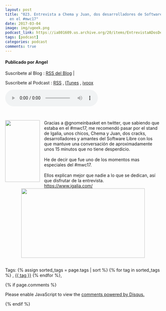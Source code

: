 ```yaml
---
layout: post
title: "023. Entrevista a Chema y Juan, dos desarrolladores de Software Libre de Igalia.com
  en el #mwc17"
date: 2017-03-04
image: img/ugeek.png
podcast_link: https://ia801609.us.archive.org/20/items/EntrevistaADosDesarrolladoresDeSoftwareLibreDeIgalia/Entrevista%20a%20dos%20desarrolladores%20de%20Software%20Libre%20de%20Igalia.mp3
tags: [podcast]
categories: podcast
comments: true
---
```

#### Publicado por Angel

Suscribete al Blog :  [RSS del Blog](http://feeds.feedburner.com/uGeekBlog) |

Suscribete al Podcast :  [RSS](http://feeds.feedburner.com/ugeek) , [ITunes](https://itunes.apple.com/us/podcast/ugeek/id1201421866?mt=2) , [ivoox](https://www.ivoox.com/podcast-ugeek_sq_f1383493_1.html)

<audio controls>
  <source src="https://ia801609.us.archive.org/20/items/EntrevistaADosDesarrolladoresDeSoftwareLibreDeIgalia/Entrevista%20a%20dos%20desarrolladores%20de%20Software%20Libre%20de%20Igalia.mp3" type="audio/mpeg">
Your browser does not support the audio element.
</audio>
<!-- ---------------------------------------------------Pon aquí el audio-------------------------------------------------------- -->


<br /><div class="separator" style="clear: both; text-align: center;"></div><div class="separator" style="clear: both; text-align: center;"><a href="https://4.bp.blogspot.com/-PFRStNOTqx0/WLoBQmHvZSI/AAAAAAAAAxo/VWDy5ROj80U5KiEA3u9t3AdKh4KMevfeQCEw/s1600/%2540pic.jpg" imageanchor="1" style="clear: left; float: left; margin-bottom: 1em; margin-right: 1em;"><img border="0" height="200" src="https://4.bp.blogspot.com/-PFRStNOTqx0/WLoBQmHvZSI/AAAAAAAAAxo/VWDy5ROj80U5KiEA3u9t3AdKh4KMevfeQCEw/s200/%2540pic.jpg" width="112" /></a></div>Gracias a @gnomeinbasket en twitter, que sabiendo que estaba en el #mwc17, me recomendó pasar por el stand de Igalia, unos chicos, Chema y Juan, dos cracks, desarrolladores y amantes del Software Libre con los que mantuve una conversación de aproximadamente unos 15 minutos que no tiene desperdicio.<br /><br />He de decir que fue uno de los momentos mas especiales del #mwc17.<br /><br />Ellos explican mejor que nadie a lo que se dedican, así que disfrutar de la entrevista.<br /><a href="https://www.igalia.com/">https://www.igalia.com/</a><br /><div class="separator" style="clear: both; text-align: center;"><a href="https://4.bp.blogspot.com/-pRUb9Kb5iJc/WLoBQlDvOyI/AAAAAAAAAxw/4-rcQlbgIwwyKovbUaUBI_jDHRB-zwfPwCEw/s1600/bandera-de-brasil-5262e71396c4e.jpg" imageanchor="1" style="margin-left: 1em; margin-right: 1em;"><img border="0" height="225" src="https://4.bp.blogspot.com/-pRUb9Kb5iJc/WLoBQlDvOyI/AAAAAAAAAxw/4-rcQlbgIwwyKovbUaUBI_jDHRB-zwfPwCEw/s400/bandera-de-brasil-5262e71396c4e.jpg" width="400" /></a></div><br />



<!-- TAGS Y COMENTARIOS -->

Tags: {% assign sorted_tags = page.tags | sort %} {% for tag in sorted_tags %} , <span class="tag"><a href="/search#{{ tag }}">{{ tag }}</a></span> {% endfor %},



{% if page.comments %}
<div id="disqus_thread"></div>
<script>

/**
*  RECOMMENDED CONFIGURATION VARIABLES: EDIT AND UNCOMMENT THE SECTION BELOW TO INSERT DYNAMIC VALUES FROM YOUR PLATFORM OR CMS.
*  LEARN WHY DEFINING THESE VARIABLES IS IMPORTANT: https://disqus.com/admin/universalcode/#configuration-variables*/
/*
var disqus_config = function () {
this.page.url = PAGE_URL;  // Replace PAGE_URL with your page's canonical URL variable
this.page.identifier = PAGE_IDENTIFIER; // Replace PAGE_IDENTIFIER with your page's unique identifier variable
};
*/
(function() { // DON'T EDIT BELOW THIS LINE
var d = document, s = d.createElement('script');
s.src = 'https://https-angelbcn-github-io-ugeek.disqus.com/embed.js';
s.setAttribute('data-timestamp', +new Date());
(d.head || d.body).appendChild(s);
})();
</script>
<noscript>Please enable JavaScript to view the <a href="https://disqus.com/?ref_noscript">comments powered by Disqus.</a></noscript>


{% endif %}
